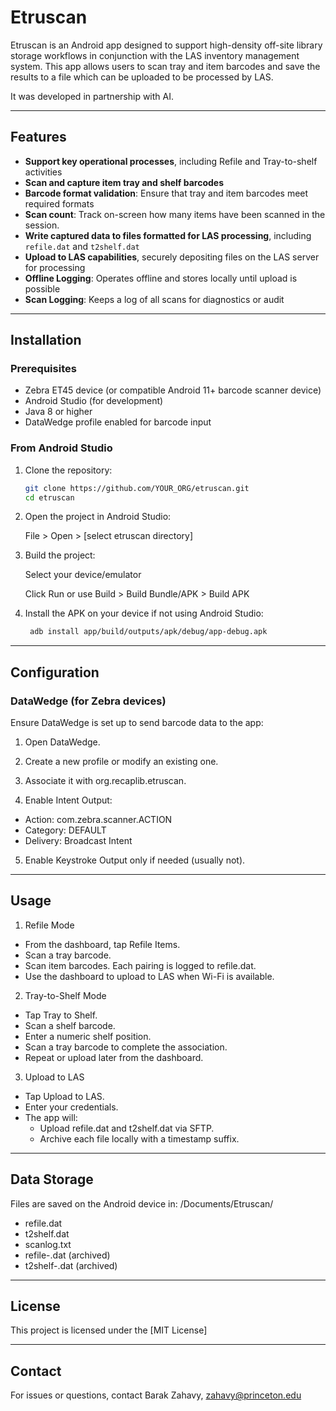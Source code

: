 # Etruscan

Etruscan is an Android app designed to support high-density off-site library storage workflows in conjunction with the LAS inventory management system. This app allows users to scan tray and item barcodes and save the results to a file which can be uploaded to be processed by LAS.

It was developed in partnership with AI.

---

## Features

- **Support key operational processes**, including Refile and Tray-to-shelf activities
- **Scan and capture item tray and shelf barcodes**
- **Barcode format validation**: Ensure that tray and item barcodes meet required formats
- **Scan count**: Track on-screen how many items have been scanned in the session.
- **Write captured data to files formatted for LAS processing**, including `refile.dat` and `t2shelf.dat`
- **Upload to LAS capabilities**, securely depositing files on the LAS server for processing
- **Offline Logging**: Operates offline and stores locally until upload is possible
- **Scan Logging**: Keeps a log of all scans for diagnostics or audit

---

## Installation

### Prerequisites

- Zebra ET45 device (or compatible Android 11+ barcode scanner device)
- Android Studio (for development)
- Java 8 or higher
- DataWedge profile enabled for barcode input

### From Android Studio

1. Clone the repository:
   ```bash
   git clone https://github.com/YOUR_ORG/etruscan.git
   cd etruscan

2. Open the project in Android Studio:

    File > Open > [select etruscan directory]

3. Build the project:

   Select your device/emulator

   Click Run or use Build > Build Bundle/APK > Build APK

4. Install the APK on your device if not using Android Studio:

   ```bash
    adb install app/build/outputs/apk/debug/app-debug.apk

---

## Configuration

### DataWedge (for Zebra devices)

Ensure DataWedge is set up to send barcode data to the app:

1. Open DataWedge.

2. Create a new profile or modify an existing one.

3. Associate it with org.recaplib.etruscan.

4. Enable Intent Output:
- Action: com.zebra.scanner.ACTION
- Category: DEFAULT
- Delivery: Broadcast Intent

5. Enable Keystroke Output only if needed (usually not).


---

## Usage

1. Refile Mode

- From the dashboard, tap Refile Items.
- Scan a tray barcode.
- Scan item barcodes. Each pairing is logged to refile.dat.
- Use the dashboard to upload to LAS when Wi-Fi is available.

2. Tray-to-Shelf Mode

- Tap Tray to Shelf.
- Scan a shelf barcode.
- Enter a numeric shelf position.
- Scan a tray barcode to complete the association.
- Repeat or upload later from the dashboard.

3. Upload to LAS

- Tap Upload to LAS.
- Enter your credentials.
- The app will:
   - Upload refile.dat and t2shelf.dat via SFTP.
   - Archive each file locally with a timestamp suffix.

---

## Data Storage

Files are saved on the Android device in: /Documents/Etruscan/
- refile.dat
- t2shelf.dat
- scanlog.txt
- refile-<timestamp>.dat (archived)
- t2shelf-<timestamp>.dat (archived)

---

## License

This project is licensed under the [MIT License]

---

## Contact

For issues or questions, contact Barak Zahavy, zahavy@princeton.edu






